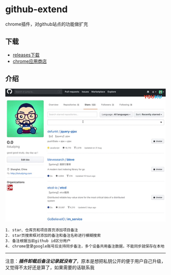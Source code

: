 # github-extend
chrome插件，对github站点的功能做扩充

## 下载
- [releases下载](https://github.com/itstudying/github-extend/releases) 
- [chrome应用商店](https://chrome.google.com/webstore/detail/aaeeanhgphgejffojboafjdlfbbmgfld/publish-accepted?authuser=0&hl=zh-CN)

## 介绍
![](git-extend-intro.gif)

    1. star、仓库页和项目首页添加项目备注
    2. star页搜索框对添加的备注和备注名称进行模糊搜索
    3. 备注根据当前github id区分用户
    4. chrome登录google账号后支持同步备注，多个设备共用备注数据，不能同步就保存在本地

---

注意：***插件卸载后备注记录就没有了***，原本是想把私钥公开的便于用户自己升级，又觉得不太好还是算了，如果需要的话联系我

